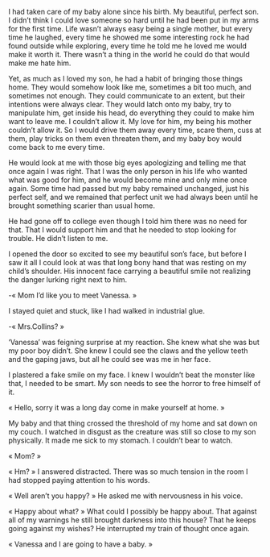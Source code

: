 I had taken care of my baby alone since his birth. My beautiful, perfect son. I didn’t think I could love someone so hard until he had been put in my arms for the first time. 
Life wasn’t always easy being a single mother, but every time he laughed, every time he showed me some interesting rock he had found outside while exploring, every time he told me he loved me would make it worth it. There wasn’t a thing in the world he could do that would make me hate him.

Yet, as much as I loved my son, he had a habit of bringing those things home. They would somehow look like me, sometimes a bit too much, and sometimes not enough. They could communicate to an extent, but their intentions were always clear. They would latch onto my baby, try to manipulate him, get inside his head, do everything they could to make him want to leave me. I couldn’t allow it. My love for him, my being his mother couldn’t allow it. So I would drive them away every time, scare them, cuss at them, play tricks on them even threaten them, and my baby boy would come back to me every time.

He would look at me with those big eyes apologizing and telling me that once again I was right. That I was the only person in his life who wanted what was good for him, and he would become mine and only mine once again. Some time had passed but my baby remained unchanged, just his perfect self, and we remained that perfect unit we had always been until he brought something scarier than usual home.

He had gone off to college even though I told him there was no need for that. That I would support him and that he needed to stop looking for trouble. He didn’t listen to me.

I opened the door so excited to see my beautiful son’s face, but before I saw it all I could look at was that long bony hand that was resting on my child’s shoulder. His innocent face carrying a beautiful smile not realizing the danger lurking right next to him.

-« Mom I’d like you to meet Vanessa. »

I stayed quiet and stuck, like I had walked in industrial glue.

-« Mrs.Collins? »

‘Vanessa’ was feigning surprise at my reaction. She knew what she was but my poor boy didn’t. She knew I could see the claws and the yellow teeth and the gaping jaws, but all he could see was me in her face.

I plastered a fake smile on my face. I knew I wouldn’t beat the monster like that, I needed to be smart. My son needs to see the horror to free himself of it. 

« Hello, sorry it was a long day come in make yourself at home. »

My baby and that thing crossed the threshold of my home and sat down on my couch. I watched in disgust as the creature was still so close to my son physically. It made me sick to my stomach. I couldn’t bear to watch. 

« Mom? »

« Hm? » I answered distracted. There was so much tension in the room I had stopped paying attention to his words.

« Well aren’t you happy? » He asked me with nervousness in his voice.

« Happy about what? » What could I possibly be happy about. That against all of my warnings he still brought darkness into this house? That he keeps going against my wishes? He interrupted my train of thought once again.

« Vanessa and I are going to have a baby. »